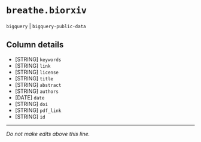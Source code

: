 # `breathe.biorxiv`
`bigquery` | `bigquery-public-data`

## Column details
* [STRING]    `keywords`
* [STRING]    `link`
* [STRING]    `license`
* [STRING]    `title`
* [STRING]    `abstract`
* [STRING]    `authors`
* [DATE]      `date`
* [STRING]    `doi`
* [STRING]    `pdf_link`
* [STRING]    `id`

-------------------------------------------------------------------------------
*Do not make edits above this line.*

